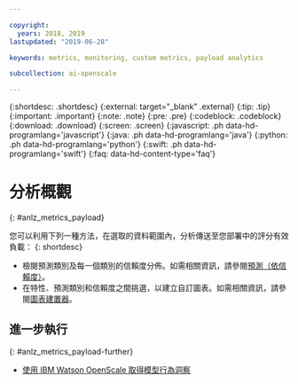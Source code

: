 ```yaml
---

copyright:
  years: 2018, 2019
lastupdated: "2019-06-28"

keywords: metrics, monitoring, custom metrics, payload analytics

subcollection: ai-openscale

---
```


{:shortdesc: .shortdesc}
{:external: target="_blank" .external}
{:tip: .tip}
{:important: .important}
{:note: .note}
{:pre: .pre}
{:codeblock: .codeblock}
{:download: .download}
{:screen: .screen}
{:javascript: .ph data-hd-programlang='javascript'}
{:java: .ph data-hd-programlang='java'}
{:python: .ph data-hd-programlang='python'}
{:swift: .ph data-hd-programlang='swift'}
{:faq: data-hd-content-type='faq'}




# 分析概觀
{: #anlz_metrics_payload}

您可以利用下列一種方法，在選取的資料範圍內，分析傳送至您部署中的評分有效負載：
{: shortdesc}

- 檢閱預測類別及每一個類別的信賴度分佈。如需相關資訊，請參閱[預測（依信賴度）](https://test.cloud.ibm.com/docs/services/ai-openscale?topic=ai-openscale-anlz_metrics_payload)。
- 在特性、預測類別和信賴度之間挑選，以建立自訂圖表。如需相關資訊，請參閱[圖表建置器](https://test.cloud.ibm.com/docs/services/ai-openscale?topic=ai-openscale-chart_builder)。

## 進一步執行
{: #anlz_metrics_payload-further}

- [使用 IBM Watson OpenScale 取得模型行為洞察](https://medium.com/trusted-ai/model-behavioural-insights-using-ibm-watson-openscale-f8bcd2311f4e)

